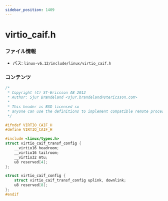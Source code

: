 ```yaml
---
sidebar_position: 1409
---
```

# virtio_caif.h

### ファイル情報

- パス: `linux-v6.12/include/linux/virtio_caif.h`

### コンテンツ

```h
/*
 * Copyright (C) ST-Ericsson AB 2012
 * Author: Sjur Brændeland <sjur.brandeland@stericsson.com>
 *
 * This header is BSD licensed so
 * anyone can use the definitions to implement compatible remote processors
 */

#ifndef VIRTIO_CAIF_H
#define VIRTIO_CAIF_H

#include <linux/types.h>
struct virtio_caif_transf_config {
	__virtio16 headroom;
	__virtio16 tailroom;
	__virtio32 mtu;
	u8 reserved[4];
};

struct virtio_caif_config {
	struct virtio_caif_transf_config uplink, downlink;
	u8 reserved[8];
};
#endif

```
